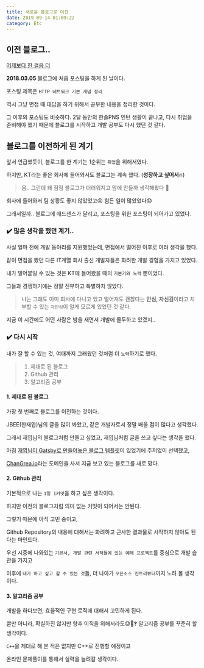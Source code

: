 ```yaml
---
title: 새로운 블로그로 이전
date: 2019-09-14 01:09:22
category: Etc
---
```


## 이전 블로그..

[어제보다 한 걸음 더](https://k39335.tistory.com/)

**2018.03.05** 블로그에 처음 포스팅을 하게 된 날이다.

포스팅 제목은 `HTTP 네트워크 기본 개념 정리`

역시 그냥 면접 때 대답을 하기 위해서 공부한 내용을 정리한 것이다.

그 이후의 포스팅도 비슷하다. 2달 동안의 한솔PNS 인턴 생활이 끝나고, 다시 취업을 준비해야 했기 때문에
블로그를 시작하고 개발 공부도 다시 했던 것 같다.

## 블로그를 이전하게 된 계기

앞서 언급했듯이, 블로그를 한 계기는 1순위는 `취업`을 위해서였다.

하지만, KT라는 좋은 회사에 들어와서도 블로그는 계속 했다. (**성장하고 싶어서**:fire:)

> 음.. 그런데
> 왜 점점 블로그가 더러워지고 맘에 안들까 생각해봤다 :thinking:

회사에 들어와서 팀 상황도 좋지 않았었고:persevere:
힘든 일이 많았었다:disappointed:

그래서일까.. 블로그에 애드센스가 달리고, 포스팅을 위한 포스팅이 되어가고 있었다.

### :heavy_check_mark: 많은 생각을 했던 계기..

사실 얼마 전에 개발 동아리를 지원했었는데, 면접에서 떨어진 이후로 여러 생각을 했다.

같이 면접을 봤던 다른 IT계열 회사 출신 개발자들은 화려한 개발 경험을 가지고 있었다.

내가 밀어붙일 수 있는 것은 KT에 들어왔을 때의 `기본기와 노력` 뿐이었다.

그들과 경쟁하기에는 정말 진부하고 특별하지 않았다.

> 나는 그래도 이미 회사에 다니고 있고 떨어져도 괜찮다는 **안심, 자신감**이라고 치부할 수 있는
> `자만심`이 알게 모르게 있었던 것 같다.

지금 이 시간에도 어떤 사람은 밤을 새면서 개발에 몰두하고 있겠지..

### :heavy_check_mark: 다시 시작

내가 잘 할 수 있는 것, 여태까지 그래왔던 것처럼 더 `노력`하기로 했다.

> 1. 제대로 된 블로그
> 2. Github 관리
> 3. 알고리즘 공부

#### 1. 제대로 된 블로그

가장 첫 번째로 블로그를 이전하는 것이다.

JBEE(한재엽)님의 글을 많이 봐왔고, 같은 개발자로서 정말 배울 점이 많다고 생각했다.

그래서 재엽님의 블로그처럼 만들고 싶었고, 재엽님처럼 글을 쓰고 싶다는 생각을 했다.

마침 [재엽님이 Gatsby로 만들어놓은 블로그 템플릿](https://github.com/JaeYeopHan/gatsby-starter-bee)이 있었기에 주저없이 선택했고,

[ChanGrea.io](Changrea.io)라는 도메인을 사서 지금 보고 있는 블로그를 새로 팠다.

#### 2. Github 관리

기본적으로 나는 `1일 1커밋`을 하고 싶은 생각이다.

하지만 이전의 블로그처럼 의미 없는 커밋이 되어서는 안된다.

그렇기 때문에 아직 고민 중이고,

Github Repository의 내용에 대해서는 화려하고 근사한 결과물로 시작하지 않아도 된다는 마인드다.

우선 시중에 나와있는 `기본서, 개발 관련 서적들에 있는 예제 프로젝트`를 중심으로 개발 습관을 가지고

이후에 `내가 하고 싶고 할 수 있는 것`들, 더 나아가 `오픈소스 컨트리뷰터`까지 노려 볼 생각이다.

#### 3. 알고리즘 공부

개발을 하다보면, 효율적인 구현 로직에 대해서 고민하게 된다.

뿐만 아니라, 확실하진 않지만 향후 이직을 위해서라도:sweat::thinking::question: 알고리즘 공부를 꾸준히 할 생각이다.

`C++`을 제대로 해 본 적은 없지만 C++로 진행할 예정이고

온라인 문제풀이를 통해서 실력을 늘려갈 생각이다.
